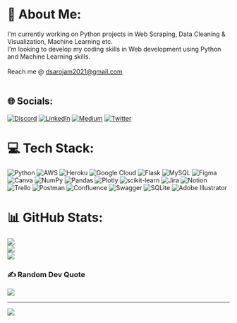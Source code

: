 # 💫 About Me:
I'm currently working on Python projects in Web Scraping, Data Cleaning & Visualization, Machine Learning etc. <br>I'm looking to develop my coding skills in Web development using Python and Machine Learning skills. <br><br>Reach me @ dsarojam2021@gmail.com<br><br>


## 🌐 Socials:
[![Discord](https://img.shields.io/badge/Discord-%237289DA.svg?logo=discord&logoColor=white)](htttps://discord.gg/4821) [![LinkedIn](https://img.shields.io/badge/LinkedIn-%230077B5.svg?logo=linkedin&logoColor=white)](https://linkedin.com/in/deepa-sarojam) [![Medium](https://img.shields.io/badge/Medium-12100E?logo=medium&logoColor=white)](https://medium.com/@deepa-sarojam) [![Twitter](https://img.shields.io/badge/Twitter-%231DA1F2.svg?logo=Twitter&logoColor=white)](https://twitter.com/Deepa_Sarojam) 

# 💻 Tech Stack:
![Python](https://img.shields.io/badge/python-3670A0?style=flat&logo=python&logoColor=ffdd54) ![AWS](https://img.shields.io/badge/AWS-%23FF9900.svg?style=flat&logo=amazon-aws&logoColor=white) ![Heroku](https://img.shields.io/badge/heroku-%23430098.svg?style=flat&logo=heroku&logoColor=white) ![Google Cloud](https://img.shields.io/badge/Google%20Cloud-%234285F4.svg?style=flat&logo=google-cloud&logoColor=white) ![Flask](https://img.shields.io/badge/flask-%23000.svg?style=flat&logo=flask&logoColor=white) ![MySQL](https://img.shields.io/badge/mysql-%2300f.svg?style=flat&logo=mysql&logoColor=white) 	![Figma](https://img.shields.io/badge/figma-%23F24E1E.svg?style=flat&logo=figma&logoColor=white) ![Canva](https://img.shields.io/badge/Canva-%2300C4CC.svg?style=flat&logo=Canva&logoColor=white) ![NumPy](https://img.shields.io/badge/numpy-%23013243.svg?style=flat&logo=numpy&logoColor=white) ![Pandas](https://img.shields.io/badge/pandas-%23150458.svg?style=flat&logo=pandas&logoColor=white) ![Plotly](https://img.shields.io/badge/Plotly-%233F4F75.svg?style=flat&logo=plotly&logoColor=white) ![scikit-learn](https://img.shields.io/badge/scikit--learn-%23F7931E.svg?style=flat&logo=scikit-learn&logoColor=white) ![Jira](https://img.shields.io/badge/jira-%230A0FFF.svg?style=flat&logo=jira&logoColor=white) ![Notion](https://img.shields.io/badge/Notion-%23000000.svg?style=flat&logo=notion&logoColor=white) ![Trello](https://img.shields.io/badge/Trello-%23026AA7.svg?style=flat&logo=Trello&logoColor=white) ![Postman](https://img.shields.io/badge/Postman-FF6C37?style=flat&logo=postman&logoColor=white) ![Confluence](https://img.shields.io/badge/confluence-%23172BF4.svg?style=flat&logo=confluence&logoColor=white) ![Swagger](https://img.shields.io/badge/-Swagger-%23Clojure?style=flat&logo=swagger&logoColor=white) ![SQLite](https://img.shields.io/badge/sqlite-%2307405e.svg?style=flat&logo=sqlite&logoColor=white) ![Adobe Illustrator](https://img.shields.io/badge/adobeillustrator-%23FF9A00.svg?style=flat&logo=adobeillustrator&logoColor=white)
# 📊 GitHub Stats:
![](https://github-readme-stats.vercel.app/api?username=deepa-sarojam&theme=dark&hide_border=false&include_all_commits=false&count_private=false)<br/>
![](https://github-readme-streak-stats.herokuapp.com/?user=deepa-sarojam&theme=dark&hide_border=false)<br/>
![](https://github-readme-stats.vercel.app/api/top-langs/?username=deepa-sarojam&theme=dark&hide_border=false&include_all_commits=false&count_private=false&layout=compact)

### ✍️ Random Dev Quote
![](https://quotes-github-readme.vercel.app/api?type=horizontal&theme=dark)

---
[![](https://visitcount.itsvg.in/api?id=deepa-sarojam&icon=0&color=0)](https://visitcount.itsvg.in)
